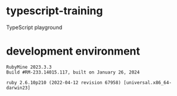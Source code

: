 # typescript-training
TypeScript playground

# development environment
```
RubyMine 2023.3.3
Build #RM-233.14015.117, built on January 26, 2024
```
```
ruby 2.6.10p210 (2022-04-12 revision 67958) [universal.x86_64-darwin23]
```
